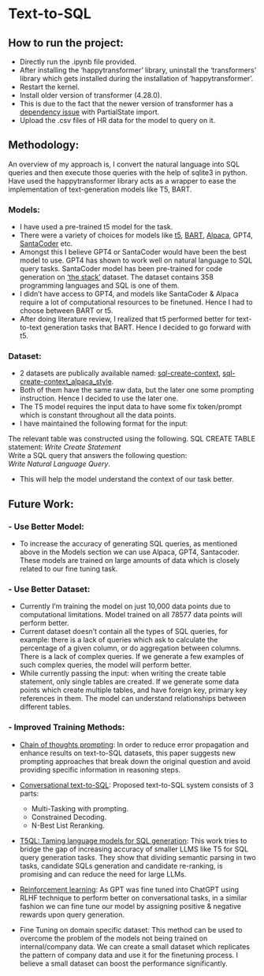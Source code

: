 # Text-to-SQL #

## How to run the project:  ##
- Directly run the .ipynb file provided.  
- After installing the ‘happytransformer’ library, uninstall the ‘transformers’ library which gets installed during the installation of ‘happytransformer’.  
- Restart the kernel.  
- Install older version of transformer (4.28.0).  
- This is due to the fact that the newer version of transformer has a [dependency issue](https://github.com/huggingface/transformers/issues/22816) with PartialState import.     
- Upload the .csv files of HR data for the model to query on it.  


## Methodology: ##
An overview of my approach is, I convert the natural language into SQL queries and then execute those queries with the help of sqlite3 in python. Have used the happytransformer library acts as a wrapper to ease the implementation of text-generation models like T5, BART.

### Models:  ###
- I have used a pre-trained t5 model for the task.  
- There were a variety of choices for models like [t5](https://ai.googleblog.com/2020/02/exploring-transfer-learning-with-t5.html), [BART](https://arxiv.org/abs/1910.13461), [Alpaca](https://crfm.stanford.edu/2023/03/13/alpaca.html), GPT4, [SantaCoder](https://huggingface.co/bigcode/santacoder?text=Convert+to+SQL%3A+How+many+employees+were+hired+last+month%3F%0A%0A%2F%2F+1.+How+many+employees+were+hired+last+month%3F%0A%0A%2F%2F+2.+How+many+employees+were+hired+last+month%3F%0A%0A%2F%2F+3.+How+many+employees+were) etc.  
- Amongst this I believe GPT4 or SantaCoder would have been the best model to use. GPT4 has shown to work well on natural language to SQL query tasks. SantaCoder model has been pre-trained for code generation on [‘the stack’](https://huggingface.co/datasets/bigcode/the-stack) dataset. The dataset contains 358 programming languages and SQL is one of them.  
- I didn’t have access to GPT4, and models like SantaCoder & Alpaca require a lot of computational resources to be finetuned. Hence I had to choose between BART or t5.  
- After doing literature review, I realized that t5 performed better for text-to-text generation tasks that BART. Hence I decided to go forward with t5.  

### Dataset:  ###
- 2 datasets are publically available named: [sql-create-context](https://huggingface.co/datasets/b-mc2/sql-create-context), [sql-create-context_alpaca_style](https://huggingface.co/datasets/lucasmccabe-lmi/sql-create-context_alpaca_style/viewer/lucasmccabe-lmi--sql-create-context_alpaca_style/train?row=0).  
- Both of them have the same raw data, but the later one some prompting instruction. Hence I decided to use the later one.  
- The T5 model requires the input data to have some fix token/prompt which is constant throughout all the data points.   
- I have maintained the following format for the input: 

The relevant table was constructed using the following. 
SQL CREATE TABLE statement:  *Write Create Statement*  
Write a SQL query that answers the following question:  
*Write Natural Language Query*. 


- This will help the model understand the context of our task better.  

## Future Work:  ##
### - Use Better Model:  ###
  -  To increase the accuracy of generating SQL queries, as mentioned above in the Models section we can use Alpaca, GPT4, Santacoder. These models are trained on large amounts of data which is closely related to our fine tuning task.  
  
### - Use Better Dataset:  ###
  -  Currently I’m training the model on just 10,000 data points due to computational limitations. Model trained on all 78577 data points will perform better.  
  -  Current dataset doesn’t contain all the types of SQL queries, for example: there is a lack of queries which ask to calculate the percentage of a given column, or do aggregation between columns. There is a lack of complex queries. If we generate a few examples of such complex queries, the model will perform better.  
  -  While currently passing the input: when writing the create table statement, only single tables are created. If we generate some data points which create multiple tables, and have foreign key, primary key references in them. The model can understand relationships between different tables.  
  
### - Improved Training Methods:  ###
  -  [Chain of thoughts prompting](https://arxiv.org/abs/2305.14215): In order to reduce error propagation and enhance results on text-to-SQL datasets, this paper suggests new prompting approaches that break down the original question and avoid providing specific information in reasoning steps.  
  -  [Conversational text-to-SQL](https://assets.amazon.science/06/42/450f375148feb5b237be0e132bad/conversational-text-to-sql-an-odyssey-into-state-of-the-art-and-challenges-ahead.pdf): Proposed text-to-SQL system consists of 3 parts:  
      -  Multi-Tasking with prompting. 
      -  Constrained Decoding. 
      -  N-Best List Reranking. 
  -  [T5QL: Taming language models for SQL generation](https://aclanthology.org/2022.gem-1.23.pdf): This work tries to bridge the gap of increasing accuracy of smaller LLMS like T5 for SQL query generation tasks. They show that dividing semantic parsing in two tasks, candidate SQLs generation and candidate re-ranking, is promising and can reduce the need for large LLMs.  
  -  [Reinforcement learning](https://arxiv.org/abs/1709.00103): As GPT was fine tuned into ChatGPT using RLHF technique to perform better on conversational tasks, in a similar fashion we can fine tune our model by assigning positive & negative rewards upon query generation. 
  
  -  Fine Tuning on domain specific dataset: This method can be used to overcome the problem of the models not being trained on internal/company data. We can create a small dataset which replicates the pattern of company data and use it for the finetuning process. I believe a small dataset can boost the performance significantly.  

